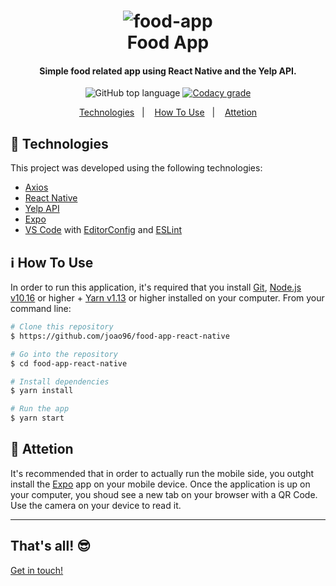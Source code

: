<h1 align="center">
    <img alt="food-app" src="https://s3-media2.fl.yelpcdn.com/assets/srv0/developer_pages/999c9dfd1d91/assets/img/landing/developers.png" />
    <br>
    Food App
</h1>

<h4 align="center">
  Simple food related app using React Native and the Yelp API.
</h4>
<p align="center">
  <img alt="GitHub top language" src="https://img.shields.io/badge/javascript-100%25-yellow">

  <a href="https://www.codacy.com/manual/joao96/meau-animal-adoption?utm_source=github.com&amp;utm_medium=referral&amp;utm_content=joao96/meau-animal-adoption&amp;utm_campaign=Badge_Grade">
    <img alt="Codacy grade" src="https://img.shields.io/badge/code%20quality-B-green">
  </a>
</p>

<p align="center">
  <a href="#checkered_flag-technologies">Technologies</a>&nbsp;&nbsp;&nbsp;|&nbsp;&nbsp;&nbsp;
  <a href="#information_source-how-to-use">How To Use</a>&nbsp;&nbsp;&nbsp;|&nbsp;&nbsp;&nbsp;
  <a href="#rotating_light-attetion">Attetion</a>
</p>

## :checkered_flag: Technologies

This project was developed using the following technologies:

-  [Axios](https://github.com/axios/axios)
-  [React Native](https://facebook.github.io/react-native/)
-  [Yelp API](https://www.yelp.com/developers)
-  [Expo](https://expo.io/)
-  [VS Code][vc] with [EditorConfig][vceditconfig] and [ESLint][vceslint]

## :information_source: How To Use

In order to run this application, it's required that you install [Git](https://git-scm.com), [Node.js v10.16][nodejs] or higher + [Yarn v1.13][yarn] or higher installed on your computer. From your command line:

```bash
# Clone this repository
$ https://github.com/joao96/food-app-react-native

# Go into the repository
$ cd food-app-react-native

# Install dependencies
$ yarn install

# Run the app
$ yarn start
```

## :rotating_light: Attetion
It's recommended that in order to actually run the mobile side, you outght install the [Expo](https://expo.io/) app on your mobile device. Once the application is up on your computer, you shoud see a new tab on your browser with a QR Code. Use the camera on your device to read it.

---

## That's all! 😎

[Get in touch!](https://www.linkedin.com/in/jvpoletti/)

[nodejs]: https://nodejs.org/
[yarn]: https://yarnpkg.com/
[vc]: https://code.visualstudio.com/
[vceditconfig]: https://marketplace.visualstudio.com/items?itemName=EditorConfig.EditorConfig
[vceslint]: https://marketplace.visualstudio.com/items?itemName=dbaeumer.vscode-eslint
